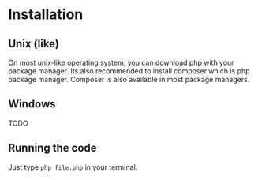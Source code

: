 # Installation

## Unix (like)

On most unix-like operating system, you can download php with your package manager. Its also recommended to install composer which is php package manager. Composer is also available in most package managers.

## Windows

TODO

## Running the code

Just type `php file.php` in your terminal.
